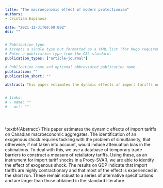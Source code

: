 ```yaml
---
title: "The macroeconomic effect of modern protectionism"
authors:
- Cristian Espinosa

date: "2021-12-31T00:00:00Z"
doi: ""


# Publication type.
# Accepts a single type but formatted as a YAML list (for Hugo requirements).
# Enter a publication type from the CSL standard.
publication_types: ["article-journal"]

# Publication name and optional abbreviated publication name.
publication: ""
publication_short: ""

abstract: This paper estimates the dynamic effects of import tariffs on Canadian macroeconomic aggregates. The identification of an exogenous shock requires tackling with the problem of simultaneity, that otherwise, if not taken into account, would induce attenuation bias in the estimations. To deal with this, we use a database of temporary trade barriers to construct a measure of retaliatory tariffs. Using these, as an instrument for import tariff shocks in a Proxy-SVAR, we are able to identify the effect of exogenous shock. The results on GDP indicate that import tariffs are highly contractionary and that most of the effect is experienced in the short run. These remain robust to a series of alternative specifications and are larger than those obtained in the standard literature.


# links:
# - name: ""
#   url: ""


---
```

\textbf{Abstract:}
This paper estimates the dynamic effects of import tariffs on Canadian macroeconomic aggregates. The identification of an exogenous shock requires tackling with the problem of simultaneity, that otherwise, if not taken into account, would induce attenuation bias in the estimations. To deal with this, we use a database of temporary trade barriers to construct a measure of retaliatory tariffs. Using these, as an instrument for import tariff shocks in a Proxy-SVAR, we are able to identify the effect of exogenous shock. The results on GDP indicate that import tariffs are highly contractionary and that most of the effect is experienced in the short run. These remain robust to a series of alternative specifications and are larger than those obtained in the standard literature.
